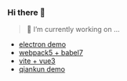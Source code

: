 ### Hi there 👋

> 🔭 I’m currently working on ...

+ [electron demo](https://github.com/sRect/electron-demo)
+ [webpack5 + babel7](https://github.com/sRect/webpack5_demo)
+ [vite + vue3](https://github.com/sRect/Vite2.x-Vue3.x)
+ [qiankun demo](https://github.com/sRect/qiankun-demo)

<!--
**sRect/sRect** is a ✨ _special_ ✨ repository because its `README.md` (this file) appears on your GitHub profile.

Here are some ideas to get you started:

- 🔭 I’m currently working on ...
- 🌱 I’m currently learning ...
- 👯 I’m looking to collaborate on ...
- 🤔 I’m looking for help with ...
- 💬 Ask me about ...
- 📫 How to reach me: ...
- 😄 Pronouns: ...
- ⚡ Fun fact: ...
-->
